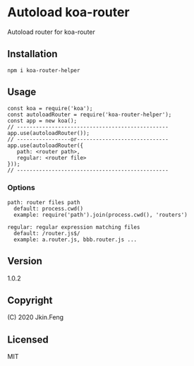 # Autoload koa-router
Autoload router for koa-router

## Installation
```
npm i koa-router-helper
```

## Usage
```
const koa = require('koa');
const autoloadRouter = require('koa-router-helper');
const app = new koa();
// ------------------------------------------------
app.use(autoloadRouter());
// -----------------or-----------------------------
app.use(autoloadRouter({
   path: <router path>,
   regular: <router file>
}));
// ------------------------------------------------
```

### Options
```
path: router files path
  default: process.cwd()
  example: require('path').join(process.cwd(), 'routers')
  
regular: regular expression matching files
  default: /router.js$/
  example: a.router.js, bbb.router.js ...
```

## Version
1.0.2

## Copyright
(C) 2020 Jkin.Feng

## Licensed
MIT
